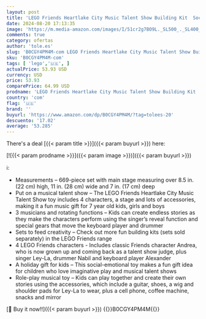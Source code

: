 ```yaml
---
layout: post
title: 'LEGO Friends Heartlake City Music Talent Show Building Kit  Social-Emotional Musical Toy for Kids to Play Together with 4 Mini-Doll Characters  Music Gift for 7 Year Old Kids  Girls and Boys  42616'
date: 2024-08-20 17:13:35
image: 'https://m.media-amazon.com/images/I/51cr2g7BO9L._SL500_._SL400_.jpg'
comments: true
category: ofertas
author: 'tole.es'
slug: 'B0CGY4PM4M-com LEGO Friends Heartlake City Music Talent Show Building...'
sku: 'B0CGY4PM4M-com'
tags: [ 'lego','🇺🇸', ]
actualPrice: 53.93 USD
currency: USD
price: 53.93
comparePrice: 64.99 USD
prodname: 'LEGO Friends Heartlake City Music Talent Show Building Kit  Social-Emotional Musical Toy for Kids to Play Together with 4 Mini-Doll Characters  Music Gift for 7 Year Old Kids  Girls and Boys  42616'
country: 'com'
flag: '🇺🇸'
brand: ''
buyurl: 'https://www.amazon.com/dp/B0CGY4PM4M/?tag=tolees-20'
descuento: '17.02'
average: '53.285'
---
```


There's a deal [{{< param title >}}]({{< param buyurl >}})  here:

[![{{< param prodname >}}]({{< param image >}})]({{< param buyurl >}})

ℹ️:

- Measurements – 669-piece set with main stage measuring over 8.5 in. (22 cm) high, 11 in. (28 cm) wide and 7 in. (17 cm) deep
- Put on a musical talent show – The LEGO Friends Heartlake City Music Talent Show toy includes 4 characters, a stage and lots of accessories, making it a fun music gift for 7 year old kids, girls and boys
- 3 musicians and rotating functions – Kids can create endless stories as they make the characters perform using the singer’s reveal function and special gears that move the keyboard player and drummer
- Sets to feed creativity – Check out more fun building kits (sets sold separately) in the LEGO Friends range
- 4 LEGO Friends characters - Includes classic Friends character Andrea, who is now grown up and coming back as a talent show judge, plus singer Ley-La, drummer Nabil and keyboard player Alexander
- A holiday gift for kids – This social-emotional toy makes a fun gift idea for children who love imaginative play and musical talent shows
- Role-play musical toy – Kids can play together and create their own stories using the accessories, which include a guitar, shoes, a wig and shoulder pads for Ley-La to wear, plus a cell phone, coffee machine, snacks and mirror

[🛒 Buy it now!!]({{< param buyurl >}})
{{<world>}}B0CGY4PM4M{{</world>}}
